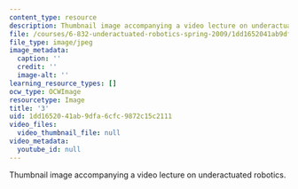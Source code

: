 ```yaml
---
content_type: resource
description: Thumbnail image accompanying a video lecture on underactuated robotics.
file: /courses/6-832-underactuated-robotics-spring-2009/1dd1652041ab9dfa6cfc9872c15c2111_3.jpg
file_type: image/jpeg
image_metadata:
  caption: ''
  credit: ''
  image-alt: ''
learning_resource_types: []
ocw_type: OCWImage
resourcetype: Image
title: '3'
uid: 1dd16520-41ab-9dfa-6cfc-9872c15c2111
video_files:
  video_thumbnail_file: null
video_metadata:
  youtube_id: null
---
```

Thumbnail image accompanying a video lecture on underactuated robotics.